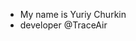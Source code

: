 - My name is Yuriy Churkin
- developer @TraceAir

<!---
churkinyuriy/churkinyuriy is a ✨ special ✨ repository because its `README.md` (this file) appears on your GitHub profile.
You can click the Preview link to take a look at your changes.
--->
